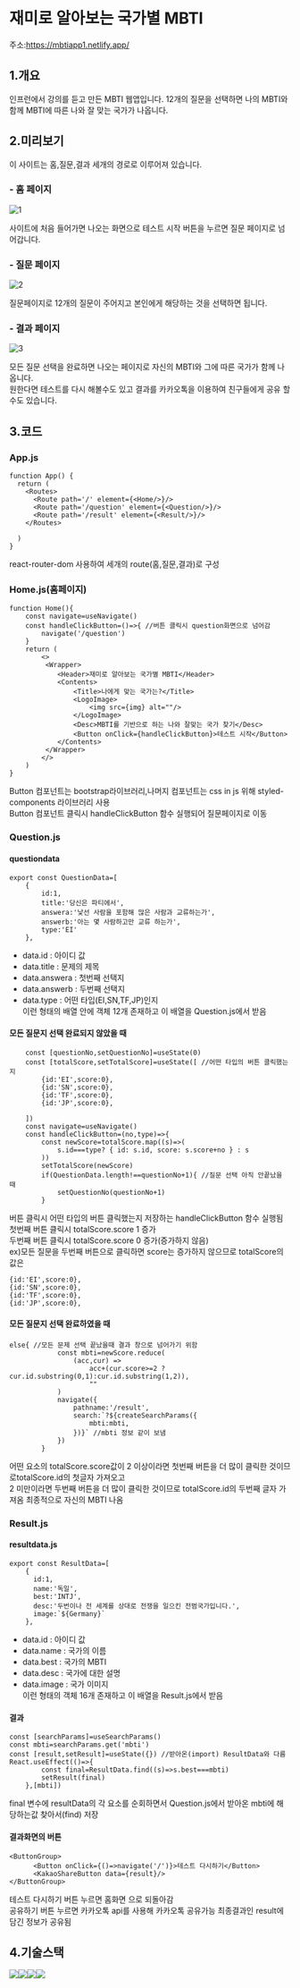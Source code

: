 # 재미로 알아보는 국가별 MBTI

주소:https://mbtiapp1.netlify.app/

## 1.개요
인프런에서 강의를 듣고 만든 MBTI 웹앱입니다. 12개의 질문을 선택하면 나의 MBTI와 함께 MBTI에 따른 나와 잘 맞는 국가가 나옵니다.
## 2.미리보기
이 사이트는 홈,질문,결과 세개의 경로로 이루어져 있습니다.
### - 홈 페이지
![1](https://user-images.githubusercontent.com/86513078/203896694-3c9b7851-3b56-4b10-b643-e13adfca8e4f.PNG)

사이트에 처음 들어가면 나오는 화면으로 테스트 시작 버튼을 누르면 질문 페이지로 넘어갑니다.

### - 질문 페이지
![2](https://user-images.githubusercontent.com/86513078/203896884-e1a69d54-a9a2-4567-a143-19cf4f70e22c.PNG)

질문페이지로 12개의 질문이 주어지고 본인에게 해당하는 것을 선택하면 됩니다.

### - 결과 페이지
![3](https://user-images.githubusercontent.com/86513078/203896983-524a0d0a-7f59-4714-bf95-5c763c60bbcc.PNG)

모든 질문 선택을 완료하면 나오는 페이지로 자신의 MBTI와 그에 따른 국가가 함께 나옵니다.<br> 원한다면 테스트를 다시 해볼수도 있고 결과를 카카오톡을 이용하여 친구들에게 공유 할 수도 있습니다.

## 3.코드

### App.js
```JS
function App() {
  return (
    <Routes>
      <Route path='/' element={<Home/>}/>
      <Route path='/question' element={<Question/>}/>
      <Route path='/result' element={<Result/>}/>
    </Routes>
         
  )
}
```
react-router-dom 사용하여 세개의 route(홈,질문,결과)로 구성

### Home.js(홈페이지)
```JS
function Home(){
    const navigate=useNavigate()
    const handleClickButton=()=>{ //버튼 클릭시 question화면으로 넘어감
        navigate('/question')
    }
    return (
        <>
         <Wrapper>
            <Header>재미로 알아보는 국가별 MBTI</Header>
            <Contents>
                <Title>나에게 맞는 국가는?</Title>
                <LogoImage>
                    <img src={img} alt=""/>
                </LogoImage>
                <Desc>MBTI를 기반으로 하는 나와 잘맞는 국가 찾기</Desc>
                <Button onClick={handleClickButton}>테스트 시작</Button>
            </Contents>
         </Wrapper>
        </>
    )
}
```
Button 컴포넌트는 bootstrap라이브러리,나머지 컴포넌트는 css in js 위해 styled-components 라이브러리 사용<br>
Button 컴포넌트 클릭시 handleClickButton 함수 실행되어 질문페이지로 이동

### Question.js
#### questiondata
```JS
export const QuestionData=[
    {
        id:1,
        title:'당신은 파티에서',
        answera:'낯선 사람을 포함해 많은 사람과 교류하는가',
        answerb:'아는 몇 사람하고만 교류 하는가',
        type:'EI'
    },
 ```
 - data.id : 아이디 값<br>
 - data.title : 문제의 제목<br>
 - data.answera : 첫번째 선택지<br>
 - data.answerb : 두번째 선택지<br>
 - data.type : 어떤 타입(EI,SN,TF,JP)인지<br>
 이런 형태의 배열 안에 객체 12개 존재하고 이 배열을 Question.js에서 받음<br>
 
#### 모든 질문지 선택 완료되지 않았을 때
```JS
    const [questionNo,setQuestionNo]=useState(0)
    const [totalScore,setTotalScore]=useState([ //어떤 타입의 버튼 클릭했는지
        {id:'EI',score:0},
        {id:'SN',score:0},
        {id:'TF',score:0},
        {id:'JP',score:0},

    ])
    const navigate=useNavigate()
    const handleClickButton=(no,type)=>{
        const newScore=totalScore.map((s)=>(
            s.id===type? { id: s.id, score: s.score+no } : s
        ))
        setTotalScore(newScore)
        if(QuestionData.length!==questionNo+1){ //질문 선택 아직 안끝났을 때
            setQuestionNo(questionNo+1)
        }
```
버튼 클릭시 어떤 타입의 버튼 클릭했는지 저장하는 handleClickButton 함수 실행됨<br>
첫번째 버튼 클릭시 totalScore.score 1 증가 <br>
두번째 버튼 클릭시 totalScore.score 0 증가(증가하지 않음)<br>
ex)모든 질문을 두번째 버튼으로 클릭하면 score는 증가하지 않으므로 totalScore의 값은<br>
```JS
{id:'EI',score:0},
{id:'SN',score:0},
{id:'TF',score:0},
{id:'JP',score:0},
```
#### 모든 질문지 선택 완료하였을 때
```JS
else{ //모든 문제 선택 끝났을때 결과 창으로 넘어가기 위함
            const mbti=newScore.reduce(
                (acc,cur) => 
                    acc+(cur.score>=2 ? cur.id.substring(0,1):cur.id.substring(1,2)),
                    ""
            )
            navigate({
                pathname:'/result',
                search:`?${createSearchParams({
                    mbti:mbti,
                })}` //mbti 정보 같이 보냄
            })
        }
``` 
어떤 요소의 totalScore.score값이 2 이상이라면 첫번째 버튼을 더 많이 클릭한 것이므로totalScore.id의 첫글자 가져오고<br> 2 미만이라면 두번째 버튼을 더 많이 클릭한 것이므로 totalScore.id의 두번째 글자 가져옴 최종적으로 자신의 MBTI 나옴<br>
### Result.js
#### resultdata.js
```JS
export const ResultData=[
    {
      id:1,
      name:'독일',
      best:'INTJ',
      desc:'두번이나 전 세계를 상대로 전쟁을 일으킨 전범국가입니다.',
      image:`${Germany}`
    },
```    
- data.id : 아이디 값<br>
- data.name : 국가의 이름<br>
- data.best : 국가의 MBTI<br>
- data.desc : 국가에 대한 설명<br>
- data.image : 국가 이미지<br>
이런 형태의 객체 16개 존재하고 이 배열을 Result.js에서 받음<br>
#### 결과
```JS
const [searchParams]=useSearchParams()
const mbti=searchParams.get('mbti') 
const [result,setResult]=useState({}) //받아온(import) ResultData와 다름
React.useEffect(()=>{
        const final=ResultData.find((s)=>s.best===mbti)
        setResult(final)
    },[mbti])
```
final 변수에 resultData의 각 요소를 순회하면서 Question.js에서 받아온 mbti에 해당하는값 찾아서(find) 저장

#### 결과화면의 버튼
```JS
<ButtonGroup>
      <Button onClick={()=>navigate('/')}>테스트 다시하기</Button>
      <KakaoShareButton data={result}/>
</ButtonGroup>
```
테스트 다시하기 버튼 누르면 홈화면 으로 되돌아감<br>
공유하기 버튼 누르면 카카오톡 api를 사용해 카카오톡 공유가능 최종결과인 result에 담긴 정보가 공유됨

## 4.기술스택
<img src="https://img.shields.io/badge/JavaScript-F7DF1E?style=flat&logo=JavaScript&logoColor=white"/><img src="https://img.shields.io/badge/React-61DAFB?style=flat&logo=react&logoColor=white"/><img src="https://img.shields.io/badge/CSS3-1572B6?style=flat&logo=CSS3&logoColor=white"/><img src="https://img.shields.io/badge/HTML5-E34F26?style=flat&logo=HTML5&logoColor=white"/>
